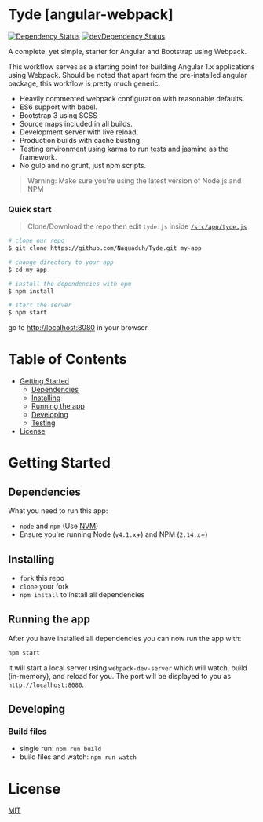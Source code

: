 # Tyde [angular-webpack]

[![Dependency Status](https://david-dm.org/Naquaduh/Tyde.svg)](https://david-dm.org/Naquaduh/Tyde.svg#info=dependencies) [![devDependency Status](https://david-dm.org/Naquaduh/Tyde.svg/dev-status.svg)](https://david-dm.org/Naquaduh/Tyde.svg#info=devDependencies)



A complete, yet simple, starter for Angular and Bootstrap using Webpack.

This workflow serves as a starting point for building Angular 1.x applications using Webpack. Should be noted that apart from the pre-installed angular package, this workflow is pretty much generic.

* Heavily commented webpack configuration with reasonable defaults.
* ES6 support with babel.
* Bootstrap 3 using SCSS
* Source maps included in all builds.
* Development server with live reload.
* Production builds with cache busting.
* Testing environment using karma to run tests and jasmine as the framework.
* No gulp and no grunt, just npm scripts.

>Warning: Make sure you're using the latest version of Node.js and NPM

### Quick start

> Clone/Download the repo then edit `tyde.js` inside [`/src/app/tyde.js`](/src/app/tyde.js)

```bash
# clone our repo
$ git clone https://github.com/Naquaduh/Tyde.git my-app

# change directory to your app
$ cd my-app

# install the dependencies with npm
$ npm install

# start the server
$ npm start
```

go to [http://localhost:8080](http://localhost:8080) in your browser.

# Table of Contents

* [Getting Started](#getting-started)
    * [Dependencies](#dependencies)
    * [Installing](#installing)
    * [Running the app](#running-the-app)
    * [Developing](#developing)
    * [Testing](#testing)
* [License](#license)

# Getting Started

## Dependencies

What you need to run this app:
* `node` and `npm` (Use [NVM](https://github.com/creationix/nvm))
* Ensure you're running Node (`v4.1.x`+) and NPM (`2.14.x`+)

## Installing

* `fork` this repo
* `clone` your fork
* `npm install` to install all dependencies

## Running the app

After you have installed all dependencies you can now run the app with:
```bash
npm start
```

It will start a local server using `webpack-dev-server` which will watch, build (in-memory), and reload for you. The port will be displayed to you as `http://localhost:8080`.

## Developing

### Build files

* single run: `npm run build`
* build files and watch: `npm run watch`

# License

[MIT](/LICENSE)
